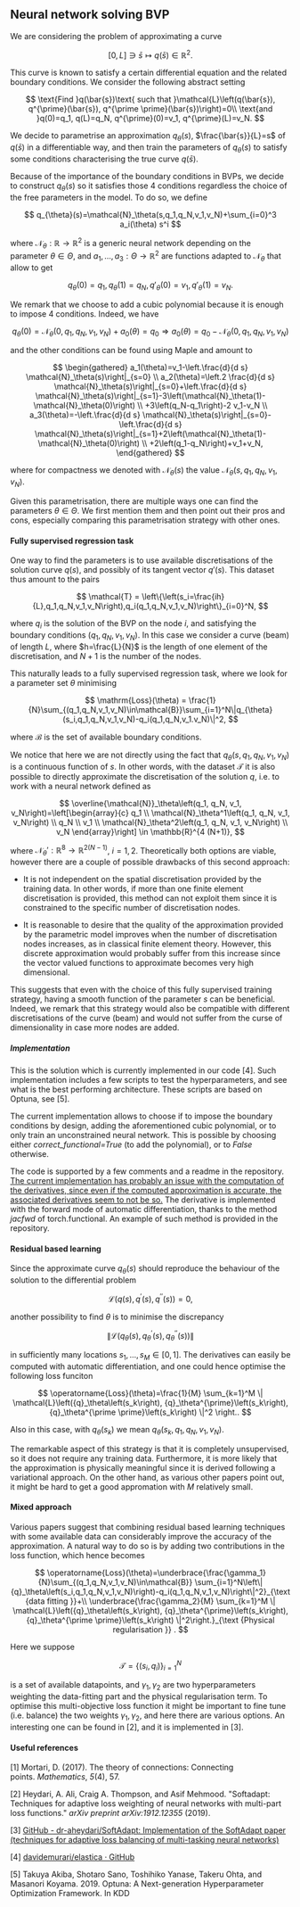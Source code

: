 ## Neural network solving BVP

We are considering the problem of approximating a curve

$$
[0,L]\ni \bar{s}\mapsto q(\bar{s})\in\mathbb{R}^2.
$$

This curve is known to satisfy a certain differential equation and the related boundary conditions. We consider the following abstract setting

$$
\text{Find }q(\bar{s})\text{ such that }\mathcal{L}\left(q(\bar{s}), q^{\prime}(\bar{s}), q^{\prime \prime}(\bar{s})\right)=0\\
\text{and }q(0)=q_1, q(L)=q_N, q^{\prime}(0)=v_1, q^{\prime}(L)=v_N.
$$

We decide to parametrise an approximation $q_{\theta}(s)$, $\frac{\bar{s}}{L}=s$ of $q(\bar{s})$ in a differentiable way, and then train the parameters of $q_{\theta}(s)$ to satisfy some conditions characterising the true curve $q(\bar{s})$.



Because of the importance of the boundary conditions in BVPs, we decide to construct $q_{\theta}(s)$ so it satisfies those 4 conditions regardless the choice of the free parameters in the model. To do so, we define

$$
q_{\theta}(s)=\mathcal{N}_\theta(s,q_1,q_N,v_1,v_N)+\sum_{i=0}^3 a_i(\theta) s^i
$$

where $\mathcal{N}_{\theta}:\mathbb{R}\rightarrow\mathbb{R}^2$ is a generic neural network depending on the parameter $\theta\in\Theta$, and $a_1,...,a_3:\Theta\rightarrow\mathbb{R}^2$ are functions adapted to $\mathcal{N}_{\theta}$ that allow to get

$$
q_{\theta}(0)=q_1,\,q_{\theta}(1)=q_N,\,q'_{\theta}(0)=v_1,\,q'_{\theta}(1)=v_N.
$$

We remark that we choose to add a cubic polynomial because it is enough to impose 4 conditions. Indeed, we have

$$
q_\theta(0)=\mathcal{N}_\theta(0,q_1,q_N,v_1,v_N)+a_0(\theta)=q_0 \Longrightarrow a_0(\theta)=q_0-\mathcal{N}_\theta(0,q_1,q_N,v_1,v_N)
$$

and the other conditions can be found using Maple and amount to

$$
\begin{gathered}
a_1(\theta)=v_1-\left.\frac{d}{d s} \mathcal{N}_\theta(s)\right|_{s=0} \\
a_2(\theta)=\left.2 \frac{d}{d s} \mathcal{N}_\theta(s)\right|_{s=0}+\left.\frac{d}{d s} \mathcal{N}_\theta(s)\right|_{s=1}-3\left(\mathcal{N}_\theta(1)-\mathcal{N}_\theta(0)\right) \\
+3\left(q_N-q_1\right)-2 v_1-v_N \\
a_3(\theta)=-\left.\frac{d}{d s} \mathcal{N}_\theta(s)\right|_{s=0}-\left.\frac{d}{d s} \mathcal{N}_\theta(s)\right|_{s=1}+2\left(\mathcal{N}_\theta(1)-\mathcal{N}_\theta(0)\right) \\
+2\left(q_1-q_N\right)+v_1+v_N,
\end{gathered}
$$

where for compactness we denoted with $\mathcal{N}_{\theta}(s)$ the value $\mathcal{N}_{\theta}(s,q_1,q_N,v_1,v_N)$.



Given this parametrisation, there are multiple ways one can find the parameters $\theta\in\Theta$. We first mention them and then point out their pros and cons, especially comparing this parametrisation strategy with other ones.

#### Fully supervised regression task

One way to find the parameters is to use available discretisations of the solution curve $q(s)$, and possibly of its tangent vector $q'(s)$. This dataset thus amount to the pairs

$$
\mathcal{T} = \left\{\left(s_i=\frac{ih}{L},q_1,q_N,v_1,v_N\right),q_i(q_1,q_N,v_1,v_N)\right\}_{i=0}^N,
$$

where $q_i$ is the solution of the BVP on the node $i$, and satisfying the boundary conditions $(q_1,q_N,v_1,v_N)$. In this case we consider a curve (beam) of length $L$, where $h=\frac{L}{N}$ is the length of one element of the discretisation, and $N+1$ is the number of the nodes.

This naturally leads to a fully supervised regression task, where we look for a parameter set $\theta$ minimising

$$
\mathrm{Loss}(\theta) = \frac{1}{N}\sum_{(q_1,q_N,v_1,v_N)\in\mathcal{B}}\sum_{i=1}^N\|q_{\theta}(s_i,q_1,q_N,v_1,v_N)-q_i(q_1,q_N,v_1.v_N)\|^2,
$$

where $\mathcal{B}$ is the set of available boundary conditions.

We notice that here we are not directly using the fact that $q_{\theta}(s,q_1,q_N,v_1,v_N)$ is a continuous function of $s$. In other words, with the dataset $\mathcal{T}$ it is also possible to directly approximate the discretisation of the solution $q$, i.e. to work with a neural network defined as

$$
\overline{\mathcal{N}}_\theta\left(q_1, q_N, v_1, v_N\right)=\left[\begin{array}{c}
q_1 \\
\mathcal{N}_\theta^1\left(q_1, q_N, v_1, v_N\right) \\
q_N \\
v_1 \\
\mathcal{N}_\theta^2\left(q_1, q_N, v_1, v_N\right) \\
v_N
\end{array}\right] \in \mathbb{R}^{4 (N+1)},
$$

where $\mathcal{N}_{\theta}':\mathbb{R}^8\rightarrow\mathbb{R}^{2(N-1)}$, $i=1,2$. Theoretically both options are viable, however there are a couple of possible drawbacks of this second approach:

- It is not independent on the spatial discretisation provided by the training data. In other words, if more than one finite element discretisation is provided, this method can not exploit them since it is constrained to the specific number of discretisation nodes.

- It is reasonable to desire that the quality of the approximation provided by the parametric model improves when the number of discretisation nodes increases, as in classical finite element theory. However, this discrete approximation would probably suffer from this increase since the vector valued functions to approximate becomes very high dimensional.

This suggests that even with the choice of this fully supervised training strategy, having a smooth function of the parameter $s$ can be beneficial. Indeed, we remark that this strategy would also be compatible with different discretisations of the curve (beam) and would not suffer from the curse of dimensionality in case more nodes are added.

##### Implementation

This is the solution which is currently implemented in our code [4]. Such implementation includes a few scripts to test the hyperparameters, and see what is the best performing architecture. These scripts are based on Optuna, see [5].

The current implementation allows to choose if to impose the boundary conditions by design, adding the aforementioned cubic polynomial, or to only train an unconstrained neural network. This is possible by choosing either *correct_functional=True* (to add the polynomial), or to *False* otherwise.

The code is supported by a few comments and a readme in the repository. <u>The current implementation has probably an issue with the computation of the derivatives, since even if the computed approximation is accurate, the associated derivatives seem to not be so.</u> The derivative is implemented with the forward mode of automatic differentiation, thanks to the method *jacfwd* of torch.functional. An example of such method is provided in the repository.

#### Residual based learning

Since the approximate curve $q_{\theta}(s)$ should reproduce the behaviour of the solution to the differential problem

$$
\mathcal{L}\left(q(s), q^{\prime}(s), q^{\prime \prime}(s)\right)=0,
$$

another possibility to find $\theta$ is to minimise the discrepancy

$$
\|\mathcal{L}\left(q_{\theta}(s), q^{\prime}_{\theta}(s), q^{\prime \prime}_{\theta}(s)\right)\|
$$

in sufficiently many locations $s_1,...,s_M\in [0,1]$. The derivatives can easily be computed with automatic differentiation, and one could hence optimise the following loss funciton

$$
\operatorname{Loss}(\theta)=\frac{1}{M} \sum_{k=1}^M \| \mathcal{L}\left({q}_\theta\left(s_k\right), {q}_\theta^{\prime}\left(s_k\right), {q}_\theta^{\prime \prime}\left(s_k\right) \|^2 \right..
$$

Also in this case, with $q_{\theta}(s_k)$ we mean $q_{\theta}(s_k,q_1,q_N,v_1,v_N)$. 

The remarkable aspect of this strategy is that it is completely unsupervised, so it does not require any training data. Furthermore, it is more likely that the approximation is physically meaningful since it is derived following a variational approach. On the other hand, as various other papers point out, it might be hard to get a good appromation with $M$ relatively small.

#### Mixed approach

Various papers suggest that combining residual based learning techniques with some available data can considerably improve the accuracy of the approximation. A natural way to do so is by adding two contributions in the loss function, which hence becomes

$$
\operatorname{Loss}(\theta)=\underbrace{\frac{\gamma_1}{N}\sum_{(q_1,q_N,v_1,v_N)\in\mathcal{B}} \sum_{i=1}^N\left\|{q}_\theta\left(s_i,q_1,q_N,v_1,v_N)\right)-q_i(q_1,q_N,v_1,v_N)\right\|^2}_{\text {data fitting }}+\\
\underbrace{\frac{\gamma_2}{M} \sum_{k=1}^M \| \mathcal{L}\left({q}_\theta\left(s_k\right), {q}_\theta^{\prime}\left(s_k\right), {q}_\theta^{\prime \prime}\left(s_k\right) \|^2\right.}_{\text {Physical regularisation }} .
$$

Here we suppose

$$
\mathcal{T}=\{(s_i,q_i)\}_{i=1}^N
$$

is a set of available datapoints, and $\gamma_1,\gamma_2$ are two hyperparameters weighting the data-fitting part and the physical regularisation term. To optimise this multi-objective loss function it might be important to fine tune (i.e. balance) the two weights $\gamma_1,\gamma_2$, and here there are various options. An interesting one can be found in [2], and it is implemented in [3].

#### Useful references

[1] Mortari, D. (2017). The theory of connections: Connecting points. *Mathematics*, *5*(4), 57.

[2] Heydari, A. Ali, Craig A. Thompson, and Asif Mehmood. "Softadapt: Techniques for adaptive loss weighting of neural networks with multi-part loss functions." *arXiv preprint arXiv:1912.12355* (2019).

[3] [GitHub - dr-aheydari/SoftAdapt: Implementation of the SoftAdapt paper (techniques for adaptive loss balancing of multi-tasking neural networks)](https://github.com/dr-aheydari/SoftAdapt)

[4] [davidemurari/elastica · GitHub](https://github.com/davidemurari/elastica)

[5] Takuya Akiba, Shotaro Sano, Toshihiko Yanase, Takeru Ohta, and Masanori Koyama. 2019. Optuna: A Next-generation Hyperparameter Optimization Framework. In KDD
